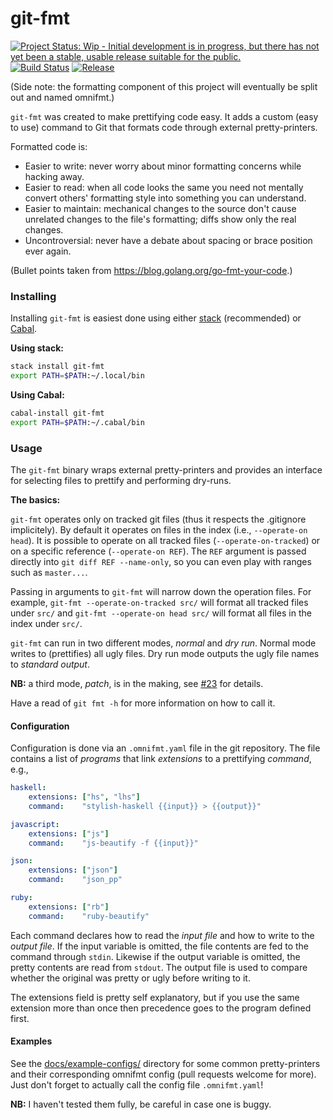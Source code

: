 # git-fmt

[![Project Status: Wip - Initial development is in progress, but there has not yet been a stable, usable release suitable for the public.](http://www.repostatus.org/badges/1.0.0/wip.svg)](http://www.repostatus.org/#wip)
[![Build Status](https://travis-ci.org/hjwylde/git-fmt.svg?branch=master)](https://travis-ci.org/hjwylde/git-fmt)
[![Release](https://img.shields.io/github/release/hjwylde/git-fmt.svg)](https://github.com/hjwylde/git-fmt/releases/latest)

(Side note: the formatting component of this project will eventually be split out and named omnifmt.)

`git-fmt` was created to make prettifying code easy.
It adds a custom (easy to use) command to Git that formats code through external pretty-printers.

Formatted code is:

* Easier to write: never worry about minor formatting concerns while hacking away.
* Easier to read: when all code looks the same you need not mentally convert others' formatting
  style into something you can understand.
* Easier to maintain: mechanical changes to the source don't cause unrelated changes to the file's
  formatting; diffs show only the real changes.
* Uncontroversial: never have a debate about spacing or brace position ever again.

(Bullet points taken from https://blog.golang.org/go-fmt-your-code.)

### Installing

Installing `git-fmt` is easiest done using either
    [stack](https://github.com/commercialhaskell/stack) (recommended) or
    [Cabal](https://github.com/haskell/cabal).

**Using stack:**

```bash
stack install git-fmt
export PATH=$PATH:~/.local/bin
```

**Using Cabal:**

```bash
cabal-install git-fmt
export PATH=$PATH:~/.cabal/bin
```

### Usage

The `git-fmt` binary wraps external pretty-printers and provides an interface for selecting files
    to prettify and performing dry-runs.

**The basics:**

`git-fmt` operates only on tracked git files (thus it respects the .gitignore implicitely).
By default it operates on files in the index (i.e., `--operate-on head`).
It is possible to operate on all tracked files (`--operate-on-tracked`) or on a specific reference
    (`--operate-on REF`).
The `REF` argument is passed directly into `git diff REF --name-only`, so you can even play with
    ranges such as `master...`.

Passing in arguments to `git-fmt` will narrow down the operation files.
For example, `git-fmt --operate-on-tracked src/` will format all tracked files under `src/` and
    `git-fmt --operate-on head src/` will format all files in the index under `src/`.

`git-fmt` can run in two different modes, *normal* and *dry run*.
Normal mode writes to (prettifies) all ugly files.
Dry run mode outputs the ugly file names to *standard output*.

**NB:** a third mode, *patch*, is in the making, see
    [#23](https://github.com/hjwylde/git-fmt/issues/23) for details.

Have a read of `git fmt -h` for more information on how to call it.

#### Configuration

Configuration is done via an `.omnifmt.yaml` file in the git repository.
The file contains a list of *programs* that link *extensions* to a prettifying *command*, e.g.,
```yaml
haskell:
    extensions: ["hs", "lhs"]
    command:    "stylish-haskell {{input}} > {{output}}"

javascript:
    extensions: ["js"]
    command:    "js-beautify -f {{input}}"

json:
    extensions: ["json"]
    command:    "json_pp"

ruby:
    extensions: ["rb"]
    command:    "ruby-beautify"
```

Each command declares how to read the *input file* and how to write to the *output file*.
If the input variable is omitted, the file contents are fed to the command through `stdin`.
Likewise if the output variable is omitted, the pretty contents are read from `stdout`.
The output file is used to compare whether the original was pretty or ugly before writing to it.

The extensions field is pretty self explanatory, but if you use the same extension more than once
    then precedence goes to the program defined first.

#### Examples

See the [docs/example-configs/](https://github.com/hjwylde/git-fmt/tree/master/docs/example-configs/)
    directory for some common pretty-printers and their corresponding omnifmt config (pull requests
    welcome for more).
Just don't forget to actually call the config file `.omnifmt.yaml`!

**NB:** I haven't tested them fully, be careful in case one is buggy.

